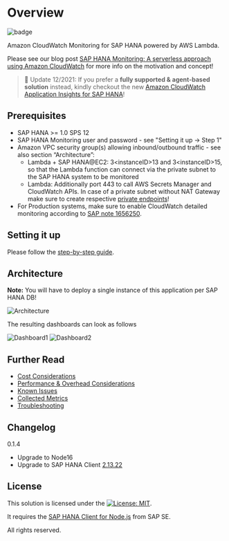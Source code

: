 # Overview

![badge](https://codebuild.eu-central-1.amazonaws.com/badges?uuid=eyJlbmNyeXB0ZWREYXRhIjoiQXd4MS94UTE2ZEZPQzNndnJ0b3ZyVFY2czZodFcvemlFVFVJWlliZzA1c2ZiMlRwbUlRZ0NZOStBR1h5R1grYTJQWmk1WE5RN3g2ZlNLaWNHanAxZW4wPSIsIml2UGFyYW1ldGVyU3BlYyI6Ii9hQURXWVFHbUU2aEphNTEiLCJtYXRlcmlhbFNldFNlcmlhbCI6MX0%3D&branch=master)

Amazon CloudWatch Monitoring for SAP HANA powered by AWS Lambda.

Please see our blog post [SAP HANA Monitoring: A serverless approach using Amazon CloudWatch](https://aws.amazon.com/blogs/awsforsap/sap-hana-monitoring-a-serverless-approach-using-amazon-cloudwatch/) for more info on the motivation and concept!

> :mega: Update 12/2021: If you prefer a **fully supported & agent-based solution** instead, kindly checkout the new [Amazon CloudWatch Application Insights for SAP HANA](https://aws.amazon.com/de/blogs/awsforsap/sap-hana-observability-with-amazon-cloudwatch-application-insights/)!

## Prerequisites

- SAP HANA >= 1.0 SPS 12
- SAP HANA Monitoring user and password - see "Setting it up -> Step 1"
- Amazon VPC security group(s) allowing inbound/outbound traffic - see also section “Architecture”:
  - Lambda + SAP HANA@EC2: 3\<instanceID\>13 and 3\<instanceID\>15, so that the Lambda function can connect via the private subnet to the SAP HANA system to be monitored
  - Lambda: Additionally port 443 to call AWS Secrets Manager and CloudWatch APIs. In case of a private subnet without NAT Gateway make sure to create respective [private endpoints](https://docs.aws.amazon.com/vpc/latest/userguide/vpce-interface.html)!
- For Production systems, make sure to enable CloudWatch detailed monitoring according to [SAP note 1656250](https://launchpad.support.sap.com/#/notes/1656250).

## Setting it up

Please follow the [step-by-step guide](https://github.com/aws-samples/amazon-cloudwatch-monitor-for-sap-hana/blob/master/docs/Setting_it_up.md).

## Architecture

**Note:** You will have to deploy a single instance of this application per SAP HANA DB! 

![Architecture](https://github.com/aws-samples/amazon-cloudwatch-monitor-for-sap-hana/blob/master/assets/arch.png?raw=true)

The resulting dashboards can look as follows  

![Dashboard1](https://github.com/aws-samples/amazon-cloudwatch-monitor-for-sap-hana/blob/master/assets/cw_dashboard1.png?raw=true)
![Dashboard2](https://github.com/aws-samples/amazon-cloudwatch-monitor-for-sap-hana/blob/master/assets/cw_dashboard2.png?raw=true)

## Further Read

- [Cost Considerations](https://github.com/aws-samples/amazon-cloudwatch-monitor-for-sap-hana/blob/master/docs/Cost_Considerations.md)  
- [Performance & Overhead Considerations](https://github.com/aws-samples/amazon-cloudwatch-monitor-for-sap-hana/blob/master/docs/Performance_Considerations.md)  
- [Known Issues](https://github.com/aws-samples/amazon-cloudwatch-monitor-for-sap-hana/blob/master/docs/Known_Issues.md)  
- [Collected Metrics](https://github.com/aws-samples/amazon-cloudwatch-monitor-for-sap-hana/blob/master/docs/Metrics.md)  
- [Troubleshooting](https://github.com/aws-samples/amazon-cloudwatch-monitor-for-sap-hana/blob/master/docs/Troubleshooting.md)  

## Changelog

0.1.4

- Upgrade to Node16
- Upgrade to SAP HANA Client [2.13.22](https://launchpad.support.sap.com/#/notes/3210156)

## License

This solution is licensed under the [![License: MIT](https://img.shields.io/badge/License-MIT-yellow.svg)](.LICENSE).

It requires the [SAP HANA Client for Node.js](https://www.npmjs.com/package/@sap/hana-client) from SAP SE.
  
All rights reserved.
